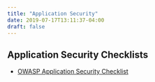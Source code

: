 ```yaml
---
title: "Application Security"
date: 2019-07-17T13:11:37-04:00
draft: false
---
```


## Application Security Checklists

- [OWASP Application Security Checklist](https://www.owasp.org/index.php/OWASP_Secure_Coding_Practices_Checklist)
